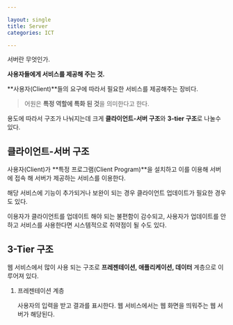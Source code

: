 ```yaml
---

layout: single
title: Server 
categories: ICT

---  
```


서버란 무엇인가.

<strong>사용자들에게 서비스를 제공해 주는 것.</strong>

**사용자(Client)**들의 요구에 따라서 필요한 서비스를 제공해주는 장비다. 

> 어원은 **특정 역할에 특화 된 것**을 의미한다고 한다. 

용도에 따라서 구조가 나눠지는데 크게 **클라이언트-서버 구조**와 **3-tier 구조**로 나눌수 있다. 

## 클라이언트-서버 구조

 사용자(Client)가 **특정 프로그램(Client Program)**을 설치하고 이를 이용해 서버에 접속 해 서버가 제공하는 서비스를 이용한다.
 
  해당 서비스에 기능이 추가되거나 보완이 되는 경우 클라이언트 업데이트가
  필요한 경우도 있다.

  이용자가 클라이언트를 업데이트 해야 되는 불편함이 감수되고, 사용자가
 업데이트를 안하고 서비스를 사용한다면 시스템적으로 취약점이 될 수도 있다.

## 3-Tier 구조

웹 서비스에서 많이 사용 되는 구조로 **프레젠테이션, 애플리케이션, 데이터** 계층으로 이루어져 있다. 

1. 프레젠테이션 계층

   사용자의 입력을 받고 결과를 표시한다. 웹 서비스에서는 웹 화면을 띄워주는 웹 서버가 해당된다. 

<!--<h2>웹 서버</h2>
&nbsp;기본 APM(Apache(웹 서버), PhP(프로그래밍 언어), MySql(데이터베이스,요즘엔 MariaDB) 이렇게 해서 APM이라고 불린다. 기본이지만 요즘에는 장고(Django) 나 다른 방법으로 구축할 수 있습니다. 요즘엔 Apache 대신 Tomcat을 사용합니다.
 
&nbsp;보통 웹 서버의 경우 리눅스를 이용해서 구축을 많이 하는데 리눅스의 대표적인 특징에는 <strong>쉘</strong>과 <strong>커널</strong>이 있다.

<h2>WAS 서버</h2>
<h2>쉘</h2>
&nbsp;쉘의 경우 사용자와 커널간의 인터페이스이다. 사용자가 명령어를 입력하는 bash 쉘이 대표적이다.
<h2>커널</h2>
&nbsp;커널은 하드웨어의 동작 관리 및 소프트웨어와의 동작을 가능하게 해준다. 커널의 경우 OS의 핵심이라고 할만큼 중요하다. 커널에서 실행되는 프로그램에는 주의가 필요하며 보통 <strong>root</strong> 계정이 커널에 영향을 끼칠 수 가 있어 보안적으로 대비가 필요하다. 
-->
